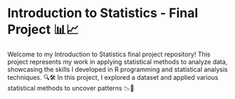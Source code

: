 # Introduction to Statistics - Final Project 📊📈
Welcome to my Introduction to Statistics final project repository! This project represents my work in applying statistical methods to analyze data, showcasing the skills I developed in R programming and statistical analysis techniques. 🔍🛠️ In this project, I explored a dataset and applied various statistical methods to uncover patterns 📉🧮
